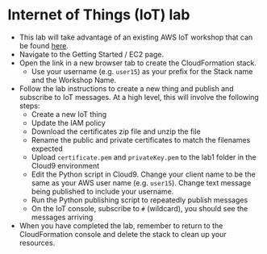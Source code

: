 # Internet of Things (IoT) lab

* This lab will take advantage of an existing AWS IoT workshop that can be found [here](http://iot.awsworkshops.com/).
* Navigate to the Getting Started / EC2 page.
* Open the link in a new browser tab to create the CloudFormation stack.
    * Use your username (e.g. `user15`) as your prefix for the Stack name and the Workshop Name.
* Follow the lab instructions to create a new thing and publish and subscribe to IoT messages. At a high level, this will involve the following steps:
    * Create a new IoT thing
    * Update the IAM policy
    * Download the certificates zip file and unzip the file
    * Rename the public and private certificates to match the filenames expected
    * Upload `certificate.pem` and `privateKey.pem` to the lab1 folder in the Cloud9 environment
    * Edit the Python script in Cloud9. Change your client name to be the same as your AWS user name (e.g. `user15`). Change text message being published to include your username.
    * Run the Python publishing script to repeatedly publish messages
    * On the IoT console, subscribe to `#` (wildcard), you should see the messages arriving
* When you have completed the lab, remember to return to the CloudFormation console and delete the stack to clean up your resources.
